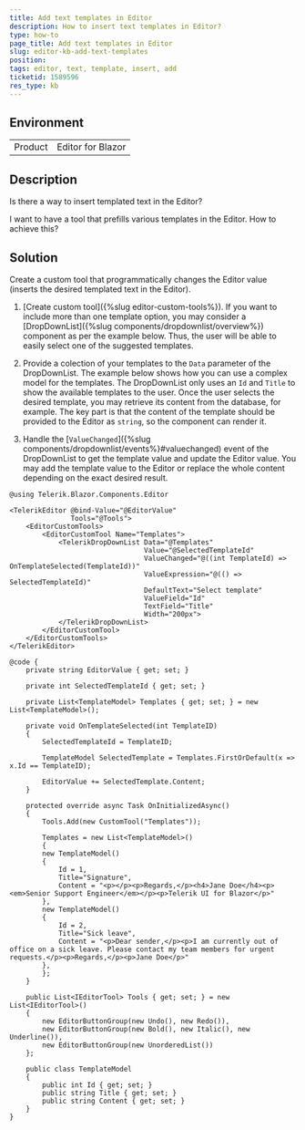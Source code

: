 ```yaml
---
title: Add text templates in Editor
description: How to insert text templates in Editor?
type: how-to
page_title: Add text templates in Editor
slug: editor-kb-add-text-templates
position: 
tags: editor, text, template, insert, add
ticketid: 1589596
res_type: kb
---
```


## Environment
<table>
	<tbody>
		<tr>
			<td>Product</td>
			<td>Editor for Blazor</td>
		</tr>
	</tbody>
</table>


## Description

Is there a way to insert templated text in the Editor?

I want to have a tool that prefills various templates in the Editor. How to achieve this?

## Solution

Create a custom tool that programmatically changes the Editor value (inserts the desired templated text in the Editor).

1. [Create custom tool]({%slug editor-custom-tools%}). If you want to include more than one template option, you may consider a [DropDownList]({%slug components/dropdownlist/overview%}) component as per the example below. Thus, the user will be able to easily select one of the suggested templates.

1. Provide a colection of your templates to the `Data` parameter of the DropDownList. The example below shows how you can use a complex model for the templates. The DropDownList only uses an `Id` and `Title` to show the available templates to the user. Once the user selects the desired template, you may retrieve its content from the database, for example. The key part is that the content of the template should be provided to the Editor as `string`, so the component can render it.

1. Handle the [`ValueChanged`]({%slug components/dropdownlist/events%}#valuechanged) event of the DropDownList to get the template value and update the Editor value. You may add the template value to the Editor or replace the whole content depending on the exact desired result.

````CSHTML
@using Telerik.Blazor.Components.Editor

<TelerikEditor @bind-Value="@EditorValue"
               Tools="@Tools">
    <EditorCustomTools>
        <EditorCustomTool Name="Templates">
            <TelerikDropDownList Data="@Templates"
                                 Value="@SelectedTemplateId"
                                 ValueChanged="@((int TemplateId) => OnTemplateSelected(TemplateId))"
                                 ValueExpression="@(() => SelectedTemplateId)"
                                 DefaultText="Select template"
                                 ValueField="Id"
                                 TextField="Title"
                                 Width="200px">
            </TelerikDropDownList>
        </EditorCustomTool>
    </EditorCustomTools>
</TelerikEditor>

@code {
    private string EditorValue { get; set; }

    private int SelectedTemplateId { get; set; }

    private List<TemplateModel> Templates { get; set; } = new List<TemplateModel>();

    private void OnTemplateSelected(int TemplateID)
    {
        SelectedTemplateId = TemplateID;

        TemplateModel SelectedTemplate = Templates.FirstOrDefault(x => x.Id == TemplateID);

        EditorValue += SelectedTemplate.Content;
    }

    protected override async Task OnInitializedAsync()
    {
        Tools.Add(new CustomTool("Templates"));

        Templates = new List<TemplateModel>()
        {
        new TemplateModel()
        {
            Id = 1,
            Title="Signature",
            Content = "<p></p><p>Regards,</p><h4>Jane Doe</h4><p><em>Senior Support Engineer</em></p><p>Telerik UI for Blazor</p>"
        },
        new TemplateModel()
        {
            Id = 2,
            Title="Sick leave",
            Content = "<p>Dear sender,</p><p>I am currently out of office on a sick leave. Please contact my team members for urgent requests.</p><p>Regards,</p><p>Jane Doe</p>"
        },
        };
    }

    public List<IEditorTool> Tools { get; set; } = new List<IEditorTool>()
    {
        new EditorButtonGroup(new Undo(), new Redo()),
        new EditorButtonGroup(new Bold(), new Italic(), new Underline()),
        new EditorButtonGroup(new UnorderedList())
    };

    public class TemplateModel
    {
        public int Id { get; set; }
        public string Title { get; set; }
        public string Content { get; set; }
    }
}
````

